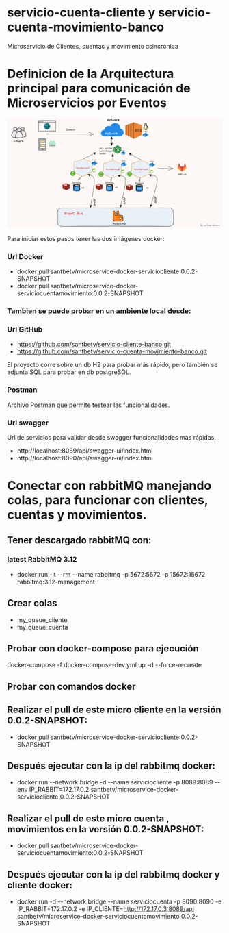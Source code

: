 # servicio-cuenta-cliente y servicio-cuenta-movimiento-banco

Microservicio de Clientes, cuentas y movimiento asincrónica

# Definicion de la Arquitectura principal para comunicación de Microservicios por Eventos

![image-modeloArquitecturaEventBus](img/SoftwareArchitectureEventBus.png)

Para iniciar estos pasos tener las dos imágenes docker:

### Url Docker
- docker pull santbetv/microservice-docker-serviciocliente:0.0.2-SNAPSHOT
- docker pull santbetv/microservice-docker-serviciocuentamovimiento:0.0.2-SNAPSHOT

### Tambien se puede probar en un ambiente local desde:

### Url GitHub
- https://github.com/santbetv/servicio-cliente-banco.git
- https://github.com/santbetv/servicio-cuenta-movimiento-banco.git

El proyecto corre sobre un db H2 para probar más rápido, pero también se adjunta
SQL para probar en db postgreSQL.

### Postman

Archivo Postman que permite testear las funcionalidades.

### Url swagger

Url de servicios para validar desde swagger funcionalidades más rápidas.

- http://localhost:8089/api/swagger-ui/index.html
- http://localhost:8090/api/swagger-ui/index.html


# Conectar con rabbitMQ manejando colas, para funcionar con clientes, cuentas y movimientos.

## Tener descargado rabbitMQ con: 

### latest RabbitMQ 3.12
- docker run -it --rm --name rabbitmq -p 5672:5672 -p 15672:15672 rabbitmq:3.12-management

## Crear colas
- my_queue_cliente
- my_queue_cuenta

## Probar con docker-compose para ejecución

docker-compose -f docker-compose-dev.yml up -d --force-recreate

## Probar con comandos docker

## Realizar el pull de este micro cliente en la versión 0.0.2-SNAPSHOT:

- docker pull santbetv/microservice-docker-serviciocliente:0.0.2-SNAPSHOT

## Después ejecutar con la ip del rabbitmq docker:

- docker run --network bridge -d --name serviciocliente -p 8089:8089 --env IP_RABBIT=172.17.0.2 santbetv/microservice-docker-serviciocliente:0.0.2-SNAPSHOT


## Realizar el pull de este micro cuenta , movimientos en la versión 0.0.2-SNAPSHOT:

- docker pull santbetv/microservice-docker-serviciocuentamovimiento:0.0.2-SNAPSHOT

## Después ejecutar con la ip del rabbitmq docker y cliente docker:

- docker run -d --network bridge --name serviciocuenta -p 8090:8090 -e IP_RABBIT=172.17.0.2 -e IP_CLIENTE=http://172.17.0.3:8089/api santbetv/microservice-docker-serviciocuentamovimiento:0.0.2-SNAPSHOT

